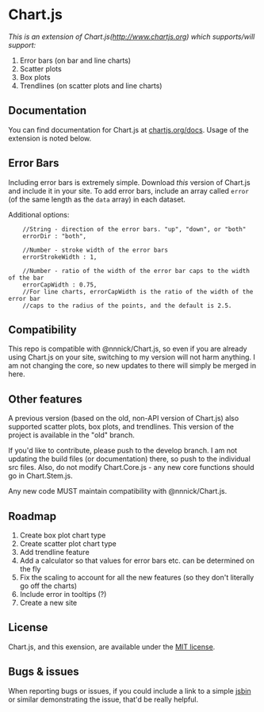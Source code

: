 # Chart.js

*This is an extension of Chart.js(http://www.chartjs.org) which supports/will support:*

1. Error bars (on bar and line charts)
1. Scatter plots
1. Box plots
1. Trendlines (on scatter plots and line charts)

## Documentation

You can find documentation for Chart.js at [chartjs.org/docs](http://www.chartjs.org/docs/). Usage of the extension is noted below.

## Error Bars

Including error bars is extremely simple. Download *this* version of Chart.js and include it in your site. To add error bars, include an array called `error` (of the same length as the `data` array) in each dataset.

Additional options:

		//String - direction of the error bars. "up", "down", or "both"
		errorDir : "both",

		//Number - stroke width of the error bars
		errorStrokeWidth : 1,

		//Number - ratio of the width of the error bar caps to the width of the bar
		errorCapWidth : 0.75,
		//For line charts, errorCapWidth is the ratio of the width of the error bar
		//caps to the radius of the points, and the default is 2.5.
		
## Compatibility

This repo is compatible with @nnnick/Chart.js, so even if you are already using Chart.js on your site, switching to my version will not harm anything. I am not changing the core, so new updates to there will simply be merged in here.

## Other features

A previous version (based on the old, non-API version of Chart.js) also supported scatter plots, box plots, and trendlines. This version of the project is available in the "old" branch.

If you'd like to contribute, please push to the develop branch. I am not updating the build files (or documentation) there, so push to the individual src files. Also, do not modify Chart.Core.js - any new core functions should go in Chart.Stem.js.

Any new code MUST maintain compatibility with @nnnick/Chart.js.

## Roadmap

1. Create box plot chart type
1. Create scatter plot chart type
1. Add trendline feature
1. Add a calculator so that values for error bars etc. can be determined on the fly
1. Fix the scaling to account for all the new features (so they don't literally go off the charts)
1. Include error in tooltips (?)
1. Create a new site

## License

Chart.js, and this exension, are available under the [MIT license](http://opensource.org/licenses/MIT).

## Bugs & issues

When reporting bugs or issues, if you could include a link to a simple [jsbin](http://jsbin.com) or similar demonstrating the issue, that'd be really helpful.
